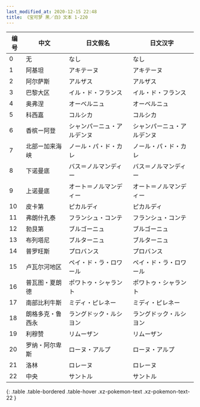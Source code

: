 ```yaml
---
last_modified_at: 2020-12-15 22:48
title: 《宝可梦 黑／白》文本 1-220
---
```

| 编号 | 中文 | 日文假名 | 日文汉字 |
| ---- | ---- | ---- | --- |
| 0 | 无 | なし | なし |
| 1 | 阿基坦 | アキテーヌ | アキテーヌ |
| 2 | 阿尔萨斯 | アルザス | アルザス |
| 3 | 巴黎大区 | イル・ド・フランス | イル・ド・フランス |
| 4 | 奥弗涅 | オーベルニュ | オーベルニュ |
| 5 | 科西嘉 | コルシカ | コルシカ |
| 6 | 香槟ー阿登 | シャンパーニュ・アルデンヌ | シャンパーニュ・アルデンヌ |
| 7 | 北部ー加来海峡 | ノール・パ・ド・カレ | ノール・パ・ド・カレ |
| 8 | 下诺曼底 | バス＝ノルマンディー | バス＝ノルマンディー |
| 9 | 上诺曼底 | オート＝ノルマンディー | オート＝ノルマンディー |
| 10 | 皮卡第 | ピカルディ | ピカルディ |
| 11 | 弗朗什孔泰 | フランシュ・コンテ | フランシュ・コンテ |
| 12 | 勃艮第 | ブルゴーニュ | ブルゴーニュ |
| 13 | 布列塔尼 | ブルターニュ | ブルターニュ |
| 14 | 普罗旺斯 | プロバンス | プロバンス |
| 15 | 卢瓦尔河地区 | ペイ・ド・ラ・ロワール | ペイ・ド・ラ・ロワール |
| 16 | 普瓦图・夏朗德 | ポワトゥ・シャラント | ポワトゥ・シャラント |
| 17 | 南部比利牛斯 | ミディ・ピレネー | ミディ・ピレネー |
| 18 | 朗格多克・鲁西永 | ラングドック・ルシヨン | ラングドック・ルシヨン |
| 19 | 利穆赞 | リムーザン | リムーザン |
| 20 | 罗纳・阿尔卑斯 | ローヌ・アルプ | ローヌ・アルプ |
| 21 | 洛林 | ロレーヌ | ロレーヌ |
| 22 | 中央 | サントル | サントル |
{: .table .table-bordered .table-hover .xz-pokemon-text .xz-pokemon-text-22 }